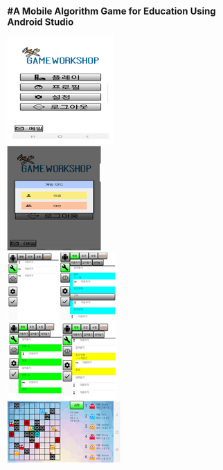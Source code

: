 #A Mobile Algorithm Game for Education Using Android Studio  
---
![Menu](./02.png)  
![Play](./01.png)  
![Ingame](./03.png)  
![Simulation](./04.png)  
